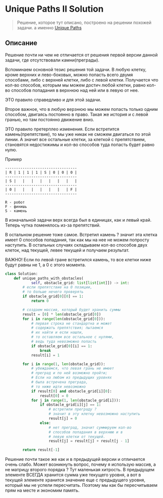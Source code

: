 # Unique Paths II Solution

> Решение, которое тут описано, построено на решении похожей задачи. а именно [Unique Paths](/solutions/unique_paths/solution/)

## Описание

Решение почти ни чем не отличается от решения первой версии данной задачи, где отсутствовали камни(преграды).

Вспоминаем основной тезис решения той задачи. В любую клетку, кроме верхних и лево-боковых, можно попасть всего двумя способами, либо с верхней клетки, либо с левой клетки. Получается что кол-во способов, которым мы можем достич любой клетки, равно кол-во способов попадания в верхнюю над ней или в левую от нее. 

ЭТО правило справедливо и для этой задачи.

Второе важное, что в любую верзнюю мы можем попасть только одним способом, двигаясь постоянно в право. Такая же история и с левой гранью, но там постоянно движение вниз. 

ЭТО правило претерплео изменения. Если встретится камень(препятствие), то мы уже никак не сможем двигаться по этой линии. А значит все остальные клетки, за клеткой с препятствием, становятся недостижимы и кол-во способов туда попасть будет равно нулю.

Пример

```
---------------------------------
| R | 1 | 1 | 1 | S | 0 | 0 | 0 |
---------------------------------
| S |   |   |   |   |   |   |   |
---------------------------------
| 0 |   |   |   |   |   |   | F |
---------------------------------

R - робот
F - финишь
S - камень
```

В изначальной задачи верх всегда был в единицах, как и левый край. Теперь чутка поменялось из-за препятствий.

В остальном решение тоже самое. Встретил камень ? значит эта клетка имеет 0 способов попадания, так как мы на нее не можем попросту наступить. В остальных случаях складываем кол-во способов двух клеток, над текущей, левее текущей и получаем результат. 

ВАЖНО! Если по левой гране встретился камень, то все клетки ниже будут равны не 1, а 0 с этого момента.


```python
class Solution:
    def unique_paths_with_obstacles(
            self, obstacle_grid: list[list[int]]) -> int:
        # если препятствие на 0 позиции,
        # то больше нечего проверять
        if obstacle_grid[0][0] == 1:
            return 0

        # создаем массив, который будет хранить суммы
        result = [0] * len(obstacle_grid[0])
        for i in range(len(obstacle_grid[0])):
            # первая строка не стандартна и может
            # содержать препятствия; пытаемся
            # их найти и если нашли,
            # то оставляем все остальное с нулями,
            # ведь туда невозможно попасть
            if obstacle_grid[0][i] == 1:
                break
            result[i] = 1

        for i in range(1, len(obstacle_grid)):
            # убеждаемся, что левая грань не имеет
            # преград и по ней возможно пройти;
            # Если на любом из предыдущих уровнях
            # была встречена преграда,
            # то ниже идти невозможно
            if result[0] and obstacle_grid[i][0]:
                result[0] = 0
            for j in range(1, len(obstacle_grid[i])):
                if obstacle_grid[i][j] == 1:
                    # встретили преграду ?
                    # значит в эту клетку невозможно наступить
                    result[j] = 0
                else:
                    # нет преград, значит суммируем кол-во
                    # способов попадания в верхнюю и в
                    # левую клетки от текущей.
                    result[j] = result[j] + result[j - 1]

        return result[-1]
```

Решение почти такое же как и в предыдущей версии и отличается очень слабо. Может возникнуть вопрос, почему я использую массив, а не матрицу второго порядка ? Тут маленькая хитрость. В предыдущем элементе ВСЕГДА хранится сумма уже текущего уровня, а вот в текущей элементе хранится значение еще с предыдущего уровня, который мы не успели пересчитать. Поэтому мы как бы пересчитываем прям на месте и экономим память.